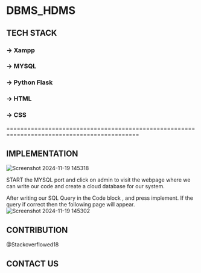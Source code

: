 # DBMS_HDMS

## TECH STACK
### -> Xampp 
### -> MYSQL
### -> Python Flask

### -> HTML
### -> CSS
============================================================================================

## IMPLEMENTATION
  ![Screenshot 2024-11-19 145318](https://github.com/user-attachments/assets/f2ca9a5c-e9fc-4abf-bb37-c9e6ae0dc9c7)

  START the MYSQL port and click on admin to visit the webpage where we can write our code and create a cloud database for our system.
  
  
  After writing our SQL Query in the Code block , and press implement. If the query if correct then the following page will appear.
  ![Screenshot 2024-11-19 145302](https://github.com/user-attachments/assets/bad5cb4f-ee1a-4de3-8d72-0a6acd2ab3d2)






## CONTRIBUTION
@Stackoverflowed18

## CONTACT US
